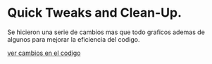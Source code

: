
# Quick Tweaks and Clean-Up.

Se hicieron una serie de cambios mas que todo graficos ademas de algunos para mejorar la eficiencia del codigo.

[ver cambios en el codigo](https://github.com/wilberthRA/Proyecto-1-Software-Libre/commit/076ff2130acf5071cec2270ac6627cee73970c4f)